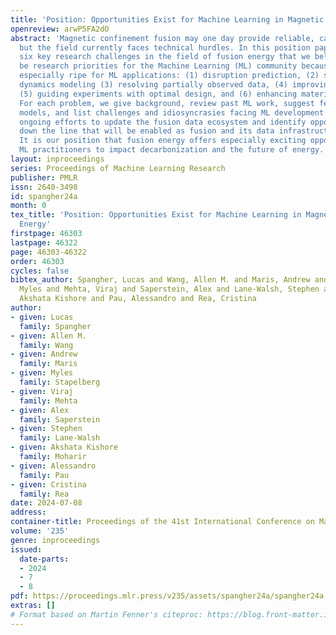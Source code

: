 ```yaml
---
title: 'Position: Opportunities Exist for Machine Learning in Magnetic Fusion Energy'
openreview: arwP5FA2dO
abstract: 'Magnetic confinement fusion may one day provide reliable, carbon-free energy,
  but the field currently faces technical hurdles. In this position paper, we highlight
  six key research challenges in the field of fusion energy that we believe should
  be research priorities for the Machine Learning (ML) community because they are
  especially ripe for ML applications: (1) disruption prediction, (2) simulation and
  dynamics modeling (3) resolving partially observed data, (4) improving controls,
  (5) guiding experiments with optimal design, and (6) enhancing materials discovery.
  For each problem, we give background, review past ML work, suggest features of future
  models, and list challenges and idiosyncrasies facing ML development. We also discuss
  ongoing efforts to update the fusion data ecosystem and identify opportunities further
  down the line that will be enabled as fusion and its data infrastructure advance.
  It is our position that fusion energy offers especially exciting opportunities for
  ML practitioners to impact decarbonization and the future of energy.'
layout: inproceedings
series: Proceedings of Machine Learning Research
publisher: PMLR
issn: 2640-3498
id: spangher24a
month: 0
tex_title: 'Position: Opportunities Exist for Machine Learning in Magnetic Fusion
  Energy'
firstpage: 46303
lastpage: 46322
page: 46303-46322
order: 46303
cycles: false
bibtex_author: Spangher, Lucas and Wang, Allen M. and Maris, Andrew and Stapelberg,
  Myles and Mehta, Viraj and Saperstein, Alex and Lane-Walsh, Stephen and Moharir,
  Akshata Kishore and Pau, Alessandro and Rea, Cristina
author:
- given: Lucas
  family: Spangher
- given: Allen M.
  family: Wang
- given: Andrew
  family: Maris
- given: Myles
  family: Stapelberg
- given: Viraj
  family: Mehta
- given: Alex
  family: Saperstein
- given: Stephen
  family: Lane-Walsh
- given: Akshata Kishore
  family: Moharir
- given: Alessandro
  family: Pau
- given: Cristina
  family: Rea
date: 2024-07-08
address:
container-title: Proceedings of the 41st International Conference on Machine Learning
volume: '235'
genre: inproceedings
issued:
  date-parts:
  - 2024
  - 7
  - 8
pdf: https://proceedings.mlr.press/v235/assets/spangher24a/spangher24a.pdf
extras: []
# Format based on Martin Fenner's citeproc: https://blog.front-matter.io/posts/citeproc-yaml-for-bibliographies/
---
```

